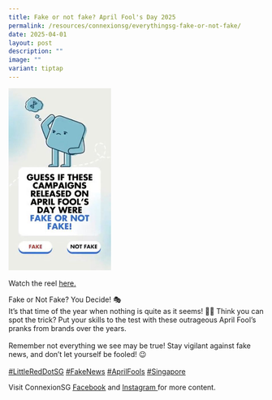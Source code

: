```yaml
---
title: Fake or not fake? April Fool's Day 2025
permalink: /resources/connexionsg/everythingsg-fake-or-not-fake/
date: 2025-04-01
layout: post
description: ""
image: ""
variant: tiptap
---
```

<p></p>
<div class="isomer-image-wrapper">
<img style="width: 40%;" height="auto" width="100%" alt="" src="/images/Fake_or_Not_Fake_.jpg">
</div>
<p>Watch the reel <a href="https://www.instagram.com/reel/DH4hDbdvcZU/?utm_source=ig_web_copy_link&amp;igsh=MzRlODBiNWFlZA==" rel="noopener nofollow" target="_blank">here.</a>
</p>
<p>Fake or Not Fake? You Decide! 🎭
<br>It’s that time of the year when nothing is quite as it seems! 🤔💭 Think
you can spot the trick? Put your skills to the test with these outrageous
April Fool’s pranks from brands over the years.
<br>
<br>Remember not everything we see may be true! Stay vigilant against fake
news, and don’t let yourself be fooled! 😉
<br>
<br><a href="https://www.instagram.com/explore/tags/littlereddotsg/" class="x1i10hfl xjbqb8w x1ejq31n x18oe1m7 x1sy0etr xstzfhl x972fbf x10w94by x1qhh985 x14e42zd x9f619 x1ypdohk xt0psk2 xe8uvvx xdj266r x14z9mp xat24cr x1lziwak xexx8yu xyri2b x18d9i69 x1c1uobl x16tdsg8 x1hl2dhg xggy1nq x1a2a7pz  _aa9_ _a6hd" rel="noopener noreferrer nofollow" target="_blank">#LittleRedDotSG</a> 
<a href="https://www.instagram.com/explore/tags/fakenews/" class="x1i10hfl xjbqb8w x1ejq31n x18oe1m7 x1sy0etr xstzfhl x972fbf x10w94by x1qhh985 x14e42zd x9f619 x1ypdohk xt0psk2 xe8uvvx xdj266r x14z9mp xat24cr x1lziwak xexx8yu xyri2b x18d9i69 x1c1uobl x16tdsg8 x1hl2dhg xggy1nq x1a2a7pz  _aa9_ _a6hd" rel="noopener noreferrer nofollow" target="_blank">#FakeNews</a> <a href="https://www.instagram.com/explore/tags/aprilfools/" class="x1i10hfl xjbqb8w x1ejq31n x18oe1m7 x1sy0etr xstzfhl x972fbf x10w94by x1qhh985 x14e42zd x9f619 x1ypdohk xt0psk2 xe8uvvx xdj266r x14z9mp xat24cr x1lziwak xexx8yu xyri2b x18d9i69 x1c1uobl x16tdsg8 x1hl2dhg xggy1nq x1a2a7pz  _aa9_ _a6hd" rel="noopener noreferrer nofollow" target="_blank">#AprilFools</a> 
<a href="https://www.instagram.com/explore/tags/singapore/" class="x1i10hfl xjbqb8w x1ejq31n x18oe1m7 x1sy0etr xstzfhl x972fbf x10w94by x1qhh985 x14e42zd x9f619 x1ypdohk xt0psk2 xe8uvvx xdj266r x14z9mp xat24cr x1lziwak xexx8yu xyri2b x18d9i69 x1c1uobl x16tdsg8 x1hl2dhg xggy1nq x1a2a7pz  _aa9_ _a6hd" rel="noopener noreferrer nofollow" target="_blank">#Singapore</a>
</p>
<p>Visit ConnexionSG <a href="https://www.facebook.com/ConnexionSG" rel="noopener nofollow" target="_blank"><u>Facebook</u></a> and
<a href="https://www.instagram.com/connexionsg/" rel="noopener nofollow" target="_blank"><u>Instagram </u>
</a>for more content.</p>